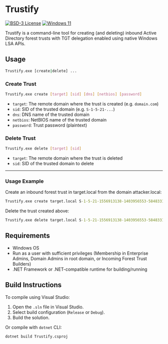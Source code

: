 # Trustify
[![BSD-3 License](https://img.shields.io/badge/License-BSD%203--Clause-blue.svg)](../LICENSE.md)
[![Windows 11](https://img.shields.io/badge/Windows-11%20-007bb8.svg?logo=Windows)](#)


Trustify is a command-line tool for creating (and deleting) inbound Active Directory forest trusts with TGT delegation enabled using native Windows LSA APIs.

## Usage

```bash
Trustify.exe [create|delete] ...
```

### Create Trust

```bash
Trustify.exe create [target] [sid] [dns] [netbios] [password]
```

- `target`: The remote domain where the trust is created (e.g. `domain.com`)
- `sid`: SID of the trusted domain (e.g. `S-1-5-21-...`)
- `dns`: DNS name of the trusted domain
- `netbios`: NetBIOS name of the trusted domain
- `password`: Trust password (plaintext)

### Delete Trust

```bash
Trustify.exe delete [target] [sid]
```

- `target`: The remote domain where the trust is deleted
- `sid`: SID of the trusted domain to delete

---

### Usage Example

Create an inbound forest trust in target.local from the domain attacker.local:
```cmd
Trustify.exe create target.local S-1-5-21-1556913138-1403956553-584833181 attacker.local ATTACKER Summer2025!
```

Delete the trust created above:
```cmd
Trustify.exe delete target.local S-1-5-21-1556913138-1403956553-584833181
```

## Requirements

- Windows OS
- Run as a user with sufficient privileges (Membership in Enterprise Admins, Domain Admins in root domain, or Incoming Forest Trust Builders)
- .NET Framework or .NET-compatible runtime for building/running

## Build Instructions

To compile using Visual Studio:

1. Open the `.sln` file in Visual Studio.
2. Select build configuration (`Release` or `Debug`).
3. Build the solution.

Or compile with `dotnet` CLI:

```bash
dotnet build Trustify.csproj
```
